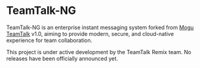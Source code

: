 # TeamTalk-NG

TeamTalk-NG is an enterprise instant messaging system
forked from [Mogu TeamTalk][] v1.0,
aiming to provide modern, secure, and cloud-native experience
for team collaboration.

This project is under active development by the TeamTalk Remix team.
No releases have been officially announced yet.

[Mogu TeamTalk]: https://github.com/meili/TeamTalk
